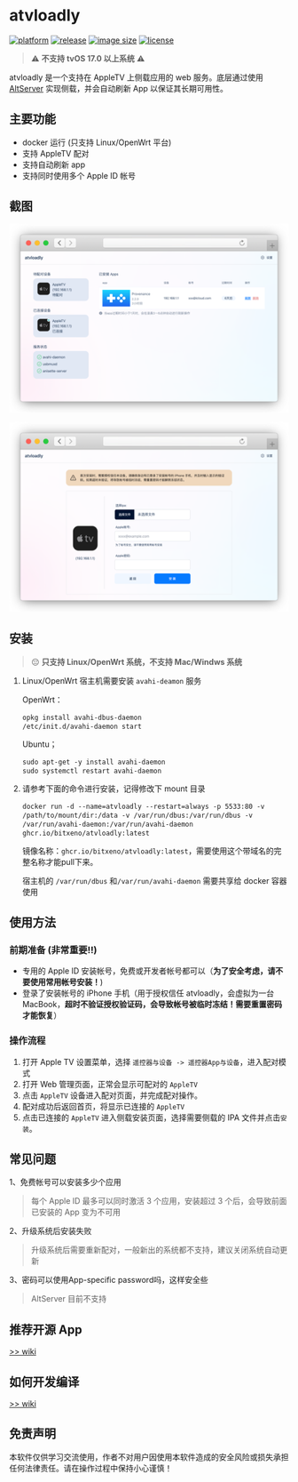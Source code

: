 # atvloadly

[![platform](https://img.shields.io/badge/platform-linux%20%7C%20openwrt-989898)](https://github.com/bitxeno/atvloadly/releases)
[![release](https://ghcr-badge.egpl.dev/bitxeno/atvloadly/latest_tag?label=docker%20latest)](https://github.com/bitxeno/atvloadly/pkgs/container/atvloadly)
[![image size](https://ghcr-badge.egpl.dev/bitxeno/atvloadly/size)](https://github.com/bitxeno/atvloadly/pkgs/container/atvloadly)
[![license](https://img.shields.io/github/license/bitxeno/atvloadly)](https://github.com/bitxeno/atvloadly/blob/master/LICENSE) 

> ⚠️ **不支持 tvOS 17.0 以上系统** ⚠️

atvloadly 是一个支持在 AppleTV 上侧载应用的 web 服务。底层通过使用 [AltServer](https://github.com/NyaMisty/AltServer-Linux) 实现侧载，并会自动刷新 App 以保证其长期可用性。


## 主要功能

* docker 运行 (只支持 Linux/OpenWrt 平台)
* 支持 AppleTV 配对
* 支持自动刷新 app
* 支持同时使用多个 Apple ID 帐号

## 截图

<p align="center">
  <img width="600" src="./doc/preview/1.png">
</p>
<p align="center">
  <img width="600" src="./doc/preview/2.png">
</p>

## 安装

> :pensive: **只支持 Linux/OpenWrt 系统，不支持 Mac/Windws 系统**

1. Linux/OpenWrt 宿主机需要安装 `avahi-deamon` 服务
   
   OpenWrt：
   ```
   opkg install avahi-dbus-daemon
   /etc/init.d/avahi-daemon start
   ```
   
   Ubuntu；
   ```
   sudo apt-get -y install avahi-daemon
   sudo systemctl restart avahi-daemon
   ```

2. 请参考下面的命令进行安装，记得修改下 mount 目录
   
   ```
   docker run -d --name=atvloadly --restart=always -p 5533:80 -v /path/to/mount/dir:/data -v /var/run/dbus:/var/run/dbus -v /var/run/avahi-daemon:/var/run/avahi-daemon  ghcr.io/bitxeno/atvloadly:latest
   ```
   
   镜像名称：`ghcr.io/bitxeno/atvloadly:latest`，需要使用这个带域名的完整名称才能pull下来。
   
   宿主机的 `/var/run/dbus` 和`/var/run/avahi-daemon` 需要共享给 docker 容器使用



## 使用方法

### 前期准备 (非常重要:bangbang:)

* 专用的 Apple ID 安装帐号，免费或开发者帐号都可以（**为了安全考虑，请不要使用常用帐号安装！**)
* 登录了安装帐号的 iPhone 手机（用于授权信任 atvloadly，会虚拟为一台 MacBook，**超时不验证授权验证码，会导致帐号被临时冻结！需要重置密码才能恢复**）


### 操作流程

1. 打开 Apple TV 设置菜单，选择 `遥控器与设备 -> 遥控器App与设备`，进入配对模式
1. 打开 Web 管理页面，正常会显示可配对的 `AppleTV`
1. 点击 `AppleTV` 设备进入配对页面，并完成配对操作。
1. 配对成功后返回首页，将显示已连接的 `AppleTV` 
1. 点击已连接的 `AppleTV` 进入侧载安装页面，选择需要侧载的 IPA 文件并点击`安装`。

## 常见问题

1、免费帐号可以安装多少个应用

> 每个 Apple ID 最多可以同时激活 3 个应用，安装超过 3 个后，会导致前面已安装的 App 变为不可用

2、升级系统后安装失败

> 升级系统后需要重新配对，一般新出的系统都不支持，建议关闭系统自动更新

3、密码可以使用App-specific password吗，这样安全些

> AltServer 目前不支持


## 推荐开源 App

[>> wiki](https://github.com/bitxeno/atvloadly/wiki/AppleTV-App)


## 如何开发编译

[>> wiki](https://github.com/bitxeno/atvloadly/wiki/How-to-build)

## 免责声明

本软件仅供学习交流使用，作者不对用户因使用本软件造成的安全风险或损失承担任何法律责任。请在操作过程中保持小心谨慎！
